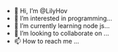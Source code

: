 - 👋 Hi, I’m @LilyHov
- 👀 I’m interested in programming...
- 🌱 I’m currently learning node js...
- 💞️ I’m looking to collaborate on ...
- 📫 How to reach me ...

<!---
LilyHov/LilyHov is a ✨ special ✨ repository because its `README.md` (this file) appears on your GitHub profile.
You can click the Preview link to take a look at your changes.
--->
